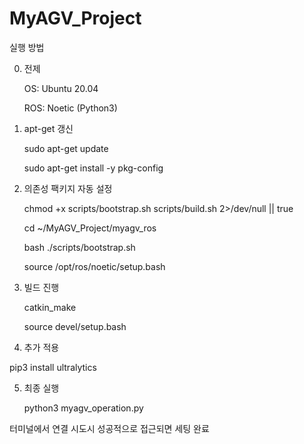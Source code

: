 # MyAGV_Project

실행 방법

0) 전제

    OS: Ubuntu 20.04

    ROS: Noetic (Python3)

1) apt-get 갱신
   
    sudo apt-get update
   
    sudo apt-get install -y pkg-config


3) 의존성 팩키지 자동 설정

    chmod +x scripts/bootstrap.sh scripts/build.sh 2>/dev/null || true
    
    cd ~/MyAGV_Project/myagv_ros
    
    bash ./scripts/bootstrap.sh
    
    source /opt/ros/noetic/setup.bash

3) 빌드 진행

    catkin_make
    
    source devel/setup.bash

4) 추가 적용

pip3 install ultralytics


5) 최종 실행

    python3 myagv_operation.py

터미널에서 연결 시도시 성공적으로 접근되면 세팅 완료
